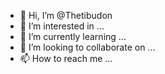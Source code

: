 - 👋 Hi, I’m @Thetibudon
- 👀 I’m interested in ...
- 🌱 I’m currently learning ...
- 💞️ I’m looking to collaborate on ...
- 📫 How to reach me ...

<!---
Thetibudon/Thetibudon is a ✨ special ✨ repository because its `README.md` (this file) appears on your GitHub profile.
You can click the Preview link to take a look at your changes.
--->
